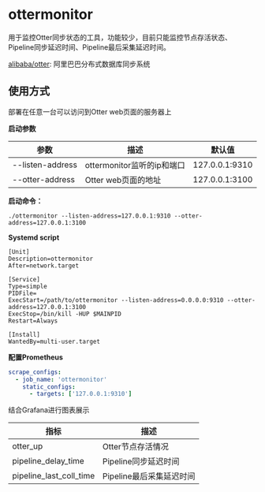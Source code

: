 # ottermonitor

用于监控Otter同步状态的工具，功能较少，目前只能监控节点存活状态、Pipeline同步延迟时间、Pipeline最后采集延迟时间。



[alibaba/otter](https://github.com/alibaba/otter): 阿里巴巴分布式数据库同步系统



## 使用方式

部署在任意一台可以访问到Otter web页面的服务器上



**启动参数**

| 参数             | 描述                       | 默认值         |
| ---------------- | -------------------------- | -------------- |
| --listen-address | ottermonitor监听的ip和端口 | 127.0.0.1:9310 |
| --otter-address  | Otter web页面的地址        | 127.0.0.1:3100 |



**启动命令：**

```
./ottermonitor --listen-address=127.0.0.1:9310 --otter-address=127.0.0.1:3100
```



**Systemd script**

```
[Unit]
Description=ottermonitor
After=network.target

[Service]
Type=simple
PIDFile=
ExecStart=/path/to/ottermonitor --listen-address=0.0.0.0:9310 --otter-address=127.0.0.1:3100
ExecStop=/bin/kill -HUP $MAINPID
Restart=Always

[Install]
WantedBy=multi-user.target
```



**配置Prometheus**

```yaml
scrape_configs:
  - job_name: 'ottermonitor'
    static_configs:
      - targets: ['127.0.0.1:9310']
```



结合Grafana进行图表展示

| 指标                    | 描述                     |
| ----------------------- | ------------------------ |
| otter_up                | Otter节点存活情况        |
| pipeline_delay_time     | Pipeline同步延迟时间     |
| pipeline_last_coll_time | Pipeline最后采集延迟时间 |


